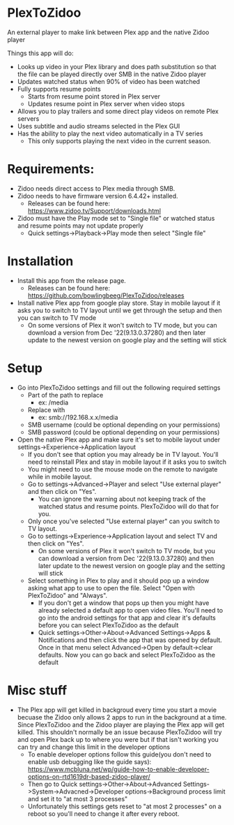 # PlexToZidoo
An external player to make link between Plex app and the native Zidoo player

Things this app will do:
  - Looks up video in your Plex library and does path substitution so that the file can be played directly over SMB in the native Zidoo player
  - Updates watched status when 90% of video has been watched
  - Fully supports resume points
    - Starts from resume point stored in Plex server
    - Updates resume point in Plex server when video stops
  - Allows you to play trailers and some direct play videos on remote Plex servers
  - Uses subtitle and audio streams selected in the Plex GUI
  - Has the ability to play the next video automatically in a TV series
    - This only supports playing the next video in the current season.

# Requirements:
  - Zidoo needs direct access to Plex media through SMB.
  - Zidoo needs to have firmware version 6.4.42+ installed.  
    - Releases can be found here: https://www.zidoo.tv/Support/downloads.html
  - Zidoo must have the Play mode set to "Single file" or watched status and resume points may not update properly
    - Quick settings->Playback->Play mode then select "Single file"
  
# Installation
  - Install this app from the release page.  
    - Releases can be found here: https://github.com/bowlingbeeg/PlexToZidoo/releases
  - Install native Plex app from google play store.  Stay in mobile layout if it asks you to switch to TV layout until we get through the setup and then you can switch to TV mode
    - On some versions of Plex it won't switch to TV mode, but you can download a version from Dec '22(9.13.0.37280) and then later update to the newest version on google play and the setting will stick

# Setup
  - Go into PlexToZidoo settings and fill out the following required settings
    - Part of the path to replace
      - ex: /media
    - Replace with
      - ex: smb://192.168.x.x/media
    - SMB username (could be optional depending on your permissions)
    - SMB password (could be optional depending on your permissions)
  - Open the native Plex app and make sure it's set to mobile layout under settings->Experience->Application layout
    - If you don't see that option you may already be in TV layout.  You'll need to reinstall Plex and stay in mobile layout if it asks you to switch
    - You might need to use the mouse mode on the remote to navigate while in mobile layout.
    - Go to settings->Advanced->Player and select "Use external player" and then click on "Yes".
      - You can ignore the warning about not keeping track of the watched status and resume points.  PlexToZidoo will do that for you.
    - Only once you've selected "Use external player" can you switch to TV layout.
    - Go to settings->Experience->Application layout and select TV and then click on "Yes".
      - On some versions of Plex it won't switch to TV mode, but you can download a version from Dec '22(9.13.0.37280) and then later update to the newest version on google play and the setting will stick
    - Select something in Plex to play and it should pop up a window asking what app to use to open the file.  Select "Open with PlexToZidoo" and "Always".
      - If you don't get a window that pops up then you might have already selected a default app to open video files.  You'll need to go into the android settings for that app and clear it's defaults before you can select PlexToZidoo as the default
      - Quick settings->Other->About->Advanced Settings->Apps & Notifications and then click the app that was opened by default.  Once in that menu select Advanced->Open by default->clear defaults.  Now you can go back and select PlexToZidoo as the default
      
# Misc stuff
  - The Plex app will get killed in backgroud every time you start a movie becuase the Zidoo only allows 2 apps to run in the background at a time. Since PlexToZidoo and the Zidoo player are playing the Plex app will get killed.  This shouldn't normally be an issue because PlexToZidoo will try and open Plex back up to where you were but if that isn't working you can try and change this limit in the developer options
    - To enable developer options follow this guide(you don't need to enable usb debugging like the guide says): https://www.mcbluna.net/wp/guide-how-to-enable-developer-options-on-rtd1619dr-based-zidoo-player/
    - Then go to Quick settings->Other->About->Advanced Settings->System->Advacned->Developer options->Background process limit and set it to "at most 3 processes"
    - Unfortunately this settings gets reset to "at most 2 processes" on a reboot so you'll need to change it after every reboot.
